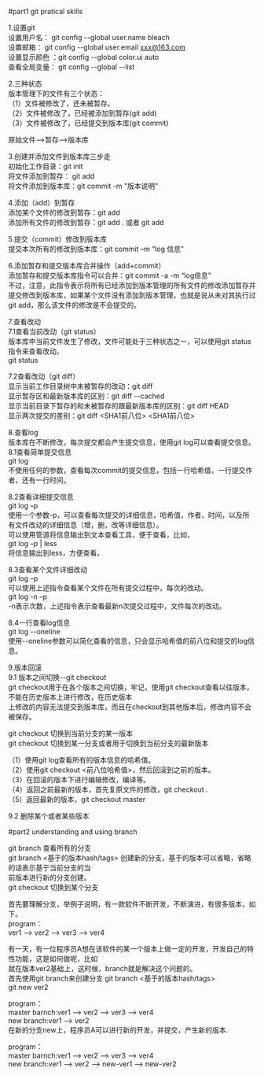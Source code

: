 #part1  git pratical skills    
  
1.设置git    
设置用户名：   git   config  --global  user.name   bleach    
设置邮箱：     git   config  --global  user.email   xxx@163.com    
设置显示颜色 ：git   config  --global  color.ui      auto      
查看全局变量： git   config  --global  --list  
  
2.三种状态  
版本管理下的文件有三个状态：  
（1）文件被修改了，还未被暂存。  
（2）文件被修改了，已经被添加到暂存(git add)  
（3）文件被修改了，已经提交到版本库(git commit)  
  
原始文件-->暂存-->版本库  
  
3.创建并添加文件到版本库三步走  
初始化工作目录：git   init  
将文件添加到暂存：    git   add  <filename>     
将文件添加到版本库：git commit  -m  "版本说明"  
  
4.添加（add）到暂存  
添加某个文件的修改到暂存：git  add  <filename>  
添加所有文件的修改到暂存：git  add  .   或者 git  add  
  
5.提交（commit）修改到版本库  
提交本次所有的修改到版本库：git  commit  –m  “log 信息”  
  
6.添加暂存和提交版本库合并操作（add+commit）  
添加暂存和提交版本库指令可以合并：git  commit   -a  -m  “log信息”  
不过，注意，此指令表示将所有已经添加到版本管理的所有文件的修改添加暂存并提交修改到版本库，如果某个文件没有添加到版本管理，也就是说从未对其执行过git  add，那么该文件的修改是不会提交的。  
  
7.查看改动  
7.1查看当前改动（git  status）  
版本库中当前文件发生了修改，文件可能处于三种状态之一，可以使用git  status指令来查看改动。  
git  status  
  
7.2查看改动（git  diff）  
显示当前工作目录树中未被暂存的改动：git  diff  
显示暂存区和最新版本库的区别：git  diff   --cached  
显示当前目录下暂存的和未被暂存的跟最新版本库的区别：git  diff  HEAD  
显示两次提交的差别：git  diff  <SHA1前八位>  <SHA1前八位>  
  
8.查看log  
版本库在不断修改，每次提交都会产生提交信息，使用git  log可以查看提交信息。  
8.1查看简单提交信息  
git  log  
不使用任何的参数，查看每次commit的提交信息，包括一行哈希值，一行提交作者，还有一行时间。  
  
8.2查看详细提交信息  
git  log  –p  
使用一个参数-p，可以查看每次提交的详细信息，哈希值，作者，时间，以及所有文件改动的详细信息（增，删，改等详细信息）。  
可以使用管道将信息输出到文本查看工具，便于查看，比如，  
git  log  –p  |  less  
将信息输出到less，方便查看。  
  
8.3查看某个文件详细改动  
git  log  –p  <filename>  
可以使用上述指令查看某个文件在所有提交过程中，每次的改动。  
git  log  -n  –p  <filename>  
-n表示次数，上述指令表示查看最新n次提交过程中，文件每次的改动。  
  
8.4一行查看log信息  
git  log  --oneline  
使用--oneline参数可以简化查看的信息，只会显示哈希值的前八位和提交的log信息。  
   
  
9.版本回滚  
9.1 版本之间切换--git checkout  
git checkout用于在各个版本之间切换，牢记，使用git checkout查看以往版本，不能在历史版本上进行修改，在历史版本  
上修改的内容无法提交到版本库，而且在checkout到其他版本后，修改内容不会被保存。  
  
git checkout <version-hash-tags>  切换到当前分支的某一版本  
git checkout <branch-name>        切换到某一分支或者用于切换到当前分支的最新版本  
  
  
（1）使用git  log查看所有的版本信息的哈希值。  
（2）使用git  checkout  <前八位哈希值>，然后回滚到之前的版本。  
（3）在回滚的版本下进行编辑修改，编译等。  
（4）返回之前最新的版本，首先复原文件的修改，git  checkout  .  
（5）返回最新的版本，git  checkout  master  
  
9.2 删除某个或者某些版本  
  
  
  
#part2 understanding and using branch  
  
git branch    查看所有的分支  
git branch    <name>    <基于的版本hash/tags>  创建新的分支，基于的版本可以省略，省略的话表示基于当前分支的当  
                                               前版本进行新的分支创建。  
git checkout  <branch-name>  切换到某个分支  
  
首先要理解分支，举例子说明，有一款软件不断开发，不断演进，有很多版本，如下。  
program：  
ver1 --> ver2 --> ver3 --> ver4  
  
有一天，有一位程序员A想在该软件的某一个版本上做一定的开发，开发自己的特性功能，这是如何做呢，比如  
就在版本ver2基础上，这时候，branch就是解决这个问题的。  
首先使用git branch来创建分支 git  branch  <new branch name>    <基于的版本hash/tags>  
git   new    ver2  
  
program：  
master barnch:ver1 --> ver2 --> ver3 --> ver4  
new    branch:ver1 --> ver2   
在新的分支new上，程序员A可以进行新的开发，并提交，产生新的版本.  
  
program：  
master barnch:ver1 --> ver2 --> ver3 --> ver4  
new    branch:ver1 --> ver2 --> new-ver1 --> new-ver2   
